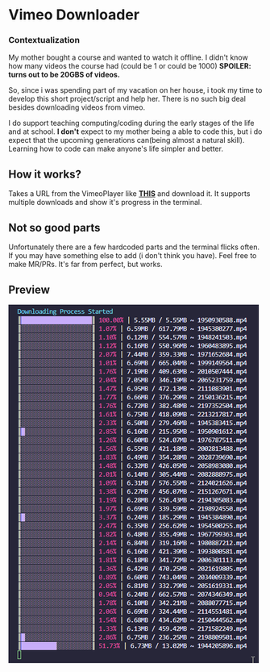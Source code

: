 # Vimeo Downloader

### Contextualization

My mother bought a course and wanted to watch it offline. I didn't know how many videos the course had (could be 1 or could be 1000)
**SPOILER: turns out to be 20GBS of videos.**

So, since i was spending part of my vacation on her house, i took my time to develop this short project/script and help her.
There is no such big deal besides downloading videos from vimeo.

I do support teaching computing/coding during the early stages of the life and at school. **I don't** expect to my mother being a able to code this, but i do expect that the upcoming generations can(being almost a natural skill). Learning how to code can make anyone's life simpler and better.

## How it works?
Takes a URL from the VimeoPlayer like **[THIS](https://player.vimeo.com/video/480855401)** and download it.
It supports multiple downloads and show it's progress in the terminal.

## Not so good parts
Unfortunately there are a few hardcoded parts and the terminal flicks often. If you may have something else to add (i don't think you have). Feel free to make MR/PRs. It's far from perfect, but works.

## Preview

![Preview](s7dPzlUf5V.gif)
